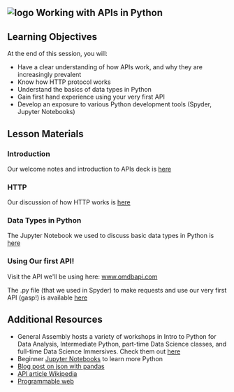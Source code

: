 ## ![logo](https://ga-dash.s3.amazonaws.com/production/assets/logo-9f88ae6c9c3871690e33280fcf557f33.png) Working with APIs in Python

## Learning Objectives

At the end of this session, you will:
- Have a clear understanding of how APIs work, and why they are increasingly prevalent
- Know how HTTP protocol works
- Understand the basics of data types in Python
- Gain first hand experience using your very first API
- Develop an exposure to various Python development tools (Spyder, Jupyter Notebooks)

## Lesson Materials

### Introduction

Our welcome notes and introduction to APIs deck is [here](https://github.com/josephofiowa/GA-DSI/blob/master/intro-to-apis-python/assets/slides/intro-to-apis-in-python.pdf)

### HTTP

Our discussion of how HTTP works is [here](https://github.com/josephofiowa/GA-DSI/blob/master/intro-to-apis-python/HTTP-protocol.md)

### Data Types in Python

The Jupyter Notebook we used to discuss basic data types in Python is [here](https://github.com/josephofiowa/GA-DSI/blob/master/intro-to-apis-python/code/Intro.ipynb)

### Using Our first API!

Visit the API we'll be using here: www.omdbapi.com

The .py file (that we used in Spyder) to make requests and use our very first API (gasp!) is available [here](https://github.com/josephofiowa/dekegeek/blob/master/boshac16/code/api-usage-example.py)


## Additional Resources

- General Assembly hosts a variety of workshops in Intro to Python for Data Analysis, Intermediate Python, part-time Data Science classes, and full-time Data Science Immersives. Check them out [here](https://generalassemb.ly/education/)
- Beginner [Jupyter Notebooks](https://github.com/jdwittenauer/ipython-notebooks) to learn more Python
- [Blog post on json with pandas](https://www.dataquest.io/blog/using-json-data-in-pandas/)
- [API article Wikipedia](https://en.wikipedia.org/wiki/Application_programming_interface)
- [Programmable web](http://www.programmableweb.com/)